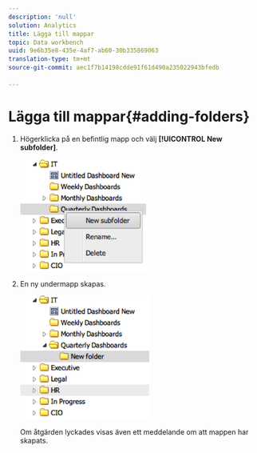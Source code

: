 ```yaml
---
description: 'null'
solution: Analytics
title: Lägga till mappar
topic: Data workbench
uuid: 9e6b35e8-435e-4af7-ab60-30b335869063
translation-type: tm+mt
source-git-commit: aec1f7b14198cdde91f61d490a235022943bfedb

---
```



# Lägga till mappar{#adding-folders}

1. Högerklicka på en befintlig mapp och välj **[!UICONTROL New subfolder]**.

   ![](assets/new_subfolder_1.png)

1. En ny undermapp skapas.

   ![](assets/new_subfolder_2.png)

   Om åtgärden lyckades visas även ett meddelande om att mappen har skapats.
